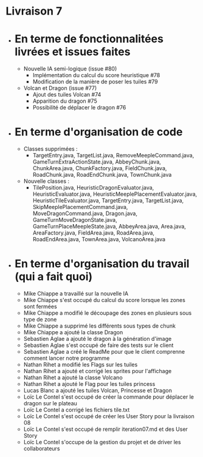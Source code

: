 # Livraison 7

- # En terme de fonctionnalitées livrées et issues faites
    - Nouvelle IA semi-logique (issue #80)
        - Implémentation du calcul du score heuristique #78
        - Modification de la manière de poser les tuiles #79
    - Volcan et Dragon (issue #77)
        - Ajout des tuiles Volcan #74
        - Apparition du dragon #75
        - Possibilité de déplacer le dragon #76

- # En terme d'organisation de code
    - Classes supprimées :
        - TargetEntry.java, TargetList.java, RemoveMeepleCommand.java, GameTurnExtraActionState.java, AbbeyChunk.java,
          ChunkArea.java, ChunkFactory.java, FieldChunk.java, RoadChunk.java, RoadEndChunk.java, TownChunk.java
    - Nouvelle classes :
        - TilePosition.java, HeuristicDragonEvaluator.java, HeuristicEvaluator.java,
          HeuristicMeeplePlacementEvaluator.java, HeuristicTileEvaluator.java, TargetEntry.java, TargetList.java,
          SkipMeeplePlacementCommand.java, MoveDragonCommand.java, Dragon.java, GameTurnMoveDragonState.java,
          GameTurnPlaceMeepleState.java, AbbeyArea.java, Area.java, AreaFactory.java, FieldArea.java, RoadArea.java,
          RoadEndArea.java, TownArea.java, VolcanoArea.java

- # En terme d'organisation du travail (qui a fait quoi)
    - Mike Chiappe a travaillé sur la nouvelle IA
    - Mike Chiappe s'est occupé du calcul du score lorsque les zones sont fermées
    - Mike Chiappe a modifié le découpage des zones en plusieurs sous type de zone
    - Mike Chiappe a supprimé les différents sous types de chunk
    - Mike Chiappe a ajouté la classe Dragon
    - Sebastien Aglae a ajouté le dragon à la génération d'image
    - Sebastien Aglae s'est occupé de faire des tests sur le client
    - Sebastien Aglae a créé le ReadMe pour que le client comprenne comment lancer notre programme
    - Nathan Rihet a modifié les Flags sur les tuiles
    - Nathan Rihet a ajouté et corrigé les sprites pour l'affichage
    - Nathan Rihet a ajouté la classe Volcano
    - Nathan Rihet a ajouté le Flag pour les tuiles princess
    - Lucas Blanc a ajouté les tuiles Volcan, Princesse et Dragon
    - Loïc Le Contel s'est occupé de créer la commande pour déplacer le dragon sur le plateau
    - Loïc Le Contel a corrigé les fichiers tile.txt
    - Loïc Le Contel s'est occupé de créer les User Story pour la livraison 08
    - Loïc Le Contel s'est occupé de remplir iteration07.md et des User Story
    - Loïc Le Contel s'occupe de la gestion du projet et de driver les collaborateurs
